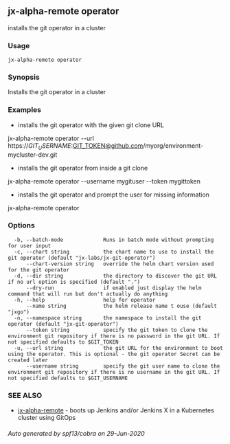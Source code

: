 ## jx-alpha-remote operator

installs the git operator in a cluster

### Usage

```
jx-alpha-remote operator
```

### Synopsis

Installs the git operator in a cluster

### Examples

  * installs the git operator with the given git clone URL
  
  jx-alpha-remote operator --url https://$GIT_USERNAME:$GIT_TOKEN@github.com/myorg/environment-mycluster-dev.git
  
  * installs the git operator from inside a git clone
  
  jx-alpha-remote operator --username mygituser --token mygittoken
  
  * installs the git operator and prompt the user for missing information
  
  jx-alpha-remote operator

### Options

```
  -b, --batch-mode             Runs in batch mode without prompting for user input
  -c, --chart string           the chart name to use to install the git operator (default "jx-labs/jx-git-operator")
      --chart-version string   override the helm chart version used for the git operator
  -d, --dir string             the directory to discover the git URL if no url option is specified (default ".")
      --dry-run                if enabled just display the helm command that will run but don't actually do anything
  -h, --help                   help for operator
      --name string            the helm release name t ouse (default "jxgo")
  -n, --namespace string       the namespace to install the git operator (default "jx-git-operator")
      --token string           specify the git token to clone the environment git repository if there is no password in the git URL. If not specified defaults to $GIT_TOKEN
  -u, --url string             the git URL for the environment to boot using the operator. This is optional - the git operator Secret can be created later
      --username string        specify the git user name to clone the environment git repository if there is no username in the git URL. If not specified defaults to $GIT_USERNAME
```

### SEE ALSO

* [jx-alpha-remote](jx-alpha-remote.md)	 - boots up Jenkins and/or Jenkins X in a Kubernetes cluster using GitOps

###### Auto generated by spf13/cobra on 29-Jun-2020

